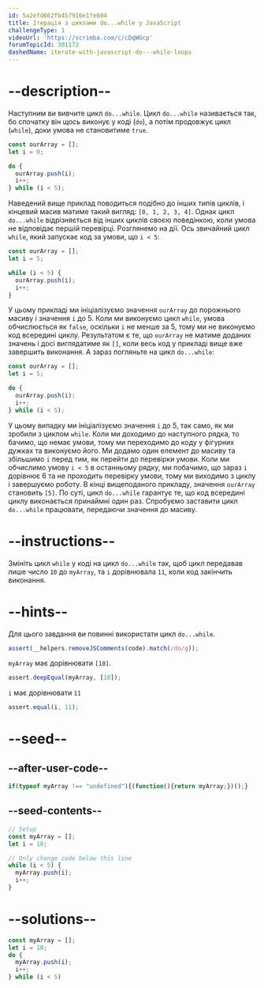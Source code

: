 ```yaml
---
id: 5a2efd662fb457916e1fe604
title: Ітерація з циклами do...while у JavaScript
challengeType: 1
videoUrl: 'https://scrimba.com/c/cDqWGcp'
forumTopicId: 301172
dashedName: iterate-with-javascript-do---while-loops
---
```


# --description--

Наступним ви вивчите цикл `do...while`. Цикл `do...while` називається так, бо спочатку він щось виконує у коді (`do`), а потім продовжує цикл (`while`), доки умова не становитиме `true`.

```js
const ourArray = [];
let i = 0;

do {
  ourArray.push(i);
  i++;
} while (i < 5);
```

Наведений вище приклад поводиться подібно до інших типів циклів, і кінцевий масив матиме такий вигляд: `[0, 1, 2, 3, 4]`. Однак цикл `do...while` відрізняється від інших циклів своєю поведінкою, коли умова не відповідає першій перевірці. Розглянемо на дії. Ось звичайний цикл `while`, який запускає код за умови, що `i < 5`:

```js
const ourArray = []; 
let i = 5;

while (i < 5) {
  ourArray.push(i);
  i++;
}
```

У цьому прикладі ми ініціалізуємо значення `ourArray` до порожнього масиву і значення `i` до 5. Коли ми виконуємо цикл `while`, умова обчислюється як `false`, оскільки `i` не менше за 5, тому ми не виконуємо код всередині циклу. Результатом є те, що `ourArray` не матиме доданих значень і досі виглядатиме як `[]`, коли весь код у прикладі вище вже завершить виконання. А зараз погляньте на цикл `do...while`:

```js
const ourArray = []; 
let i = 5;

do {
  ourArray.push(i);
  i++;
} while (i < 5);
```

У цьому випадку ми ініціалізуємо значення `i` до 5, так само, як ми зробили з циклом `while`. Коли ми доходимо до наступного рядка, то бачимо, що немає умови, тому ми переходимо до коду у фігурних дужках та виконуємо його. Ми додамо один елемент до масиву та збільшимо `i` перед тим, як перейти до перевірки умови. Коли ми обчислимо умову `i < 5` в останньому рядку, ми побачимо, що зараз `i` дорівнює 6 та не проходить перевірку умови, тому ми виходимо з циклу і завершуємо роботу. В кінці вищеподаного прикладу, значення `ourArray` становить `[5]`. По суті, цикл `do...while` гарантує те, що код всередині циклу виконається принаймні один раз. Спробуємо заставити цикл `do...while` працювати, передаючи значення до масиву.

# --instructions--

Змініть цикл `while` у коді на цикл `do...while` так, щоб цикл передавав лише число `10` до `myArray`, та `i` дорівнювала `11`, коли код закінчить виконання.

# --hints--

Для цього завдання ви повинні використати цикл `do...while`.

```js
assert(__helpers.removeJSComments(code).match(/do/g));
```

`myArray` має дорівнювати `[10]`.

```js
assert.deepEqual(myArray, [10]);
```

`i` має дорівнювати `11`

```js
assert.equal(i, 11);
```

# --seed--

## --after-user-code--

```js
if(typeof myArray !== "undefined"){(function(){return myArray;})();}
```

## --seed-contents--

```js
// Setup
const myArray = [];
let i = 10;

// Only change code below this line
while (i < 5) {
  myArray.push(i);
  i++;
}
```

# --solutions--

```js
const myArray = [];
let i = 10;
do {
  myArray.push(i);
  i++;
} while (i < 5)
```
